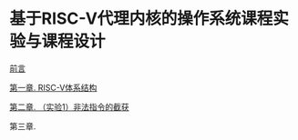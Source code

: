# 基于RISC-V代理内核的操作系统课程实验与课程设计



[前言](preliminary.md)

[第一章. RISC-V体系结构](chapter1.md)	

[第二章. （实验1）非法指令的截获](chapter2.md)

第三章. 



